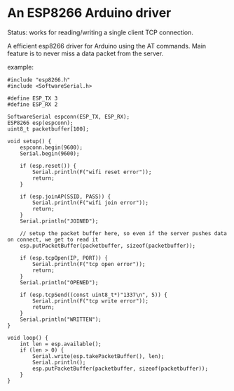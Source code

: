 # An ESP8266 Arduino driver

Status: works for reading/writing a single client TCP connection.

A efficient esp8266 driver for Arduino using the AT commands. Main feature is
to never miss a data packet from the server.

example:
```
#include "esp8266.h"
#include <SoftwareSerial.h>

#define ESP_TX 3
#define ESP_RX 2

SoftwareSerial espconn(ESP_TX, ESP_RX);
ESP8266 esp(espconn);
uint8_t packetbuffer[100];

void setup() {
    espconn.begin(9600);
    Serial.begin(9600);

    if (esp.reset()) {
        Serial.println(F("wifi reset error"));
        return;
    }

    if (esp.joinAP(SSID, PASS)) {
        Serial.println(F("wifi join error"));
        return;
    }
    Serial.println("JOINED");

    // setup the packet buffer here, so even if the server pushes data on connect, we get to read it
    esp.putPacketBuffer(packetbuffer, sizeof(packetbuffer));

    if (esp.tcpOpen(IP, PORT)) {
        Serial.println(F("tcp open error"));
        return;
    }
    Serial.println("OPENED");

    if (esp.tcpSend((const uint8_t*)"1337\n", 5)) {
        Serial.println(F("tcp write error"));
        return;
    }
    Serial.println("WRITTEN");
}

void loop() {
    int len = esp.available();
    if (len > 0) {
        Serial.write(esp.takePacketBuffer(), len);
        Serial.println();
        esp.putPacketBuffer(packetbuffer, sizeof(packetbuffer));
    }
}
```
